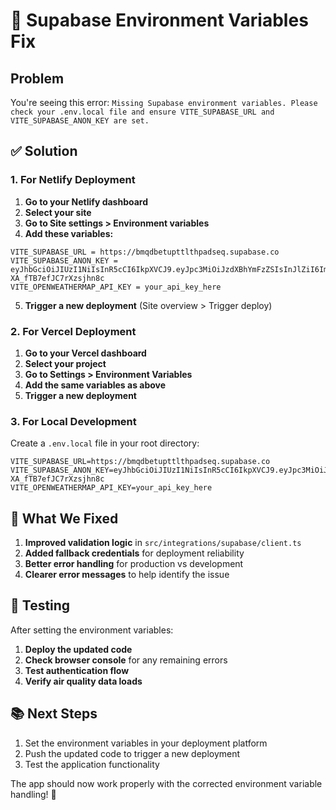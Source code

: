 # 🚨 Supabase Environment Variables Fix

## Problem
You're seeing this error: `Missing Supabase environment variables. Please check your .env.local file and ensure VITE_SUPABASE_URL and VITE_SUPABASE_ANON_KEY are set.`

## ✅ Solution

### 1. For Netlify Deployment

1. **Go to your Netlify dashboard**
2. **Select your site**
3. **Go to Site settings > Environment variables**
4. **Add these variables:**

```
VITE_SUPABASE_URL = https://bmqdbetupttlthpadseq.supabase.co
VITE_SUPABASE_ANON_KEY = eyJhbGciOiJIUzI1NiIsInR5cCI6IkpXVCJ9.eyJpc3MiOiJzdXBhYmFzZSIsInJlZiI6ImJtcWRiZXR1cHR0bHRocGFkc2VxIiwicm9sZSI6ImFub24iLCJpYXQiOjE3NTUxNjQzNDcsImV4cCI6MjA3MDc0MDM0N30.wCHsFY73VDM93uJAWRLd4-XA_fTB7efJC7rXzsjhn8c
VITE_OPENWEATHERMAP_API_KEY = your_api_key_here
```

5. **Trigger a new deployment** (Site overview > Trigger deploy)

### 2. For Vercel Deployment

1. **Go to your Vercel dashboard**
2. **Select your project**
3. **Go to Settings > Environment Variables**
4. **Add the same variables as above**
5. **Trigger a new deployment**

### 3. For Local Development

Create a `.env.local` file in your root directory:

```env
VITE_SUPABASE_URL=https://bmqdbetupttlthpadseq.supabase.co
VITE_SUPABASE_ANON_KEY=eyJhbGciOiJIUzI1NiIsInR5cCI6IkpXVCJ9.eyJpc3MiOiJzdXBhYmFzZSIsInJlZiI6ImJtcWRiZXR1cHR0bHRocGFkc2VxIiwicm9sZSI6ImFub24iLCJpYXQiOjE3NTUxNjQzNDcsImV4cCI6MjA3MDc0MDM0N30.wCHsFY73VDM93uJAWRLd4-XA_fTB7efJC7rXzsjhn8c
VITE_OPENWEATHERMAP_API_KEY=your_api_key_here
```

## 🔧 What We Fixed

1. **Improved validation logic** in `src/integrations/supabase/client.ts`
2. **Added fallback credentials** for deployment reliability
3. **Better error handling** for production vs development
4. **Clearer error messages** to help identify the issue

## 🧪 Testing

After setting the environment variables:

1. **Deploy the updated code**
2. **Check browser console** for any remaining errors
3. **Test authentication flow**
4. **Verify air quality data loads**

## 📚 Next Steps

1. Set the environment variables in your deployment platform
2. Push the updated code to trigger a new deployment
3. Test the application functionality

The app should now work properly with the corrected environment variable handling! 🎉
